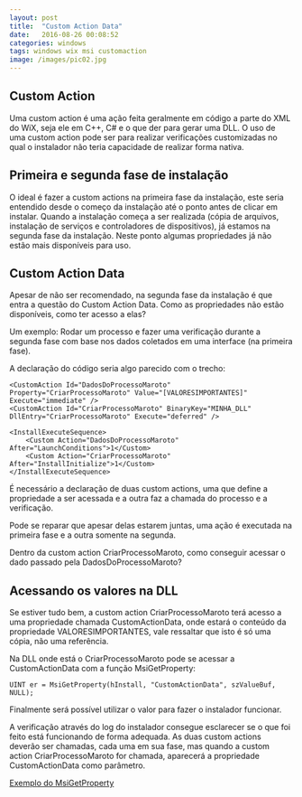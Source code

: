```yaml
---
layout: post
title:  "Custom Action Data"
date:   2016-08-26 00:08:52
categories: windows
tags: windows wix msi customaction
image: /images/pic02.jpg
---
```


## Custom Action

Uma custom action é uma ação feita geralmente em código a parte do XML do WiX, seja ele em C++, C# e o que der para gerar uma DLL. O uso de uma custom action pode ser para realizar verificações customizadas no qual o instalador não teria capacidade de realizar forma nativa.

## Primeira e segunda fase de instalação

O ideal é fazer a custom actions na primeira fase da instalação, este seria entendido desde o começo da instalação até o ponto antes de clicar em instalar. Quando a instalação começa a ser realizada (cópia de arquivos, instalação de serviços e controladores de dispositivos), já estamos na segunda fase da instalação. Neste ponto algumas propriedades já não estão mais disponíveis para uso.

## Custom Action Data

Apesar de não ser recomendado, na segunda fase da instalação é que entra a questão do Custom Action Data. Como as propriedades não estão disponíveis, como ter acesso a elas?

Um exemplo: Rodar um processo e fazer uma verificação durante a segunda fase com base nos dados coletados em uma interface (na primeira fase).

A declaração do código seria algo parecido com o trecho:

~~~
<CustomAction Id="DadosDoProcessoMaroto" Property="CriarProcessoMaroto" Value="[VALORESIMPORTANTES]" Execute="immediate" />
<CustomAction Id="CriarProcessoMaroto" BinaryKey="MINHA_DLL" DllEntry="CriarProcessoMaroto" Execute="deferred" />

<InstallExecuteSequence>
	<Custom Action="DadosDoProcessoMaroto" After="LaunchConditions">1</Custom>
	<Custom Action="CriarProcessoMaroto" After="InstallInitialize">1</Custom>
</InstallExecuteSequence>
~~~

É necessário a declaração de duas custom actions, uma que define a propriedade a ser acessada e a outra faz a chamada do processo e a verificação.

Pode se reparar que apesar delas estarem juntas, uma ação é executada na primeira fase e a outra somente na segunda.

Dentro da custom action CriarProcessoMaroto, como conseguir acessar o dado passado pela DadosDoProcessoMaroto?

## Acessando os valores na DLL

Se estiver tudo bem, a custom action CriarProcessoMaroto terá acesso a uma propriedade chamada CustomActionData, onde estará o conteúdo da propriedade VALORESIMPORTANTES, vale ressaltar que isto é só uma cópia, não uma referência.

Na DLL onde está o CriarProcessoMaroto pode se acessar a CustomActionData com a função MsiGetProperty:

~~~
UINT er = MsiGetProperty(hInstall, "CustomActionData", szValueBuf, NULL);
~~~

Finalmente será possível utilizar o valor para fazer o instalador funcionar.

A verificação através do log do instalador consegue esclarecer se o que foi feito está funcionando de forma adequada. As duas custom actions deverão ser chamadas, cada uma em sua fase, mas quando a custom action CriarProcessoMaroto for chamada, aparecerá a propriedade CustomActionData como parâmetro.

[Exemplo do MsiGetProperty](https://msdn.microsoft.com/en-us/library/windows/desktop/aa370134(v=vs.85).aspx)
